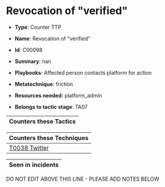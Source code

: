 # Revocation of "verified"

* **Type**: Counter TTP

* **Name**: Revocation of "verified"

* **Id**: C00098

* **Summary**: nan

* **Playbooks**: Affected person contacts platform for action

* **Metatechnique**: friction

* **Resources needed:** platform_admin

* **Belongs to tactic stage**: TA07


| Counters these Tactics |
| ---------------------- |



| Counters these Techniques |
| ------------------------- |
| [T0038 Twitter](../techniques/T0038.md) |



| Seen in incidents |
| ----------------- |


DO NOT EDIT ABOVE THIS LINE - PLEASE ADD NOTES BELOW